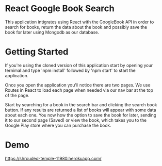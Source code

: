# React Google Book Search
This application intigrates using React with the GoogleBook API in order to search for books,
return the data about the book and possibly save the book for later using Mongodb as our database.

# Getting Started
If you're using the cloned version of this application start by opening your ternimal and type 'npm install' followed by 'npm start' to start the application.

Once you open the application you'll notice there are two pages. 
We use Routes in React to load each page when needed via our nav bar at the top of the page.

Start by searching for a book in the search bar and clicking the search book button.
If any results are returned a list of books will appear with some data about each one.
You now how the option to save the book for later, sending it to our second page (Saved) or view the book,
which takes you to the Google Play store where you can purchase the book.

# Demo

https://shrouded-temple-11980.herokuapp.com/